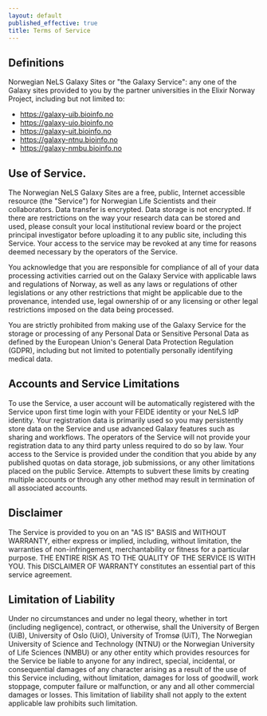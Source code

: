```yaml
---
layout: default
published_effective: true
title: Terms of Service
---
```


## Definitions

Norwegian NeLS Galaxy Sites or "the Galaxy Service": any one of the Galaxy sites provided to you by the partner universities in the Elixir Norway Project, including but not limited to:

- https://galaxy-uib.bioinfo.no
- https://galaxy-uio.bioinfo.no
- https://galaxy-uit.bioinfo.no
- https://galaxy-ntnu.bioinfo.no
- https://galaxy-nmbu.bioinfo.no


## Use of Service.

The Norwegian NeLS Galaxy Sites are a free, public, Internet
accessible resource (the "Service") for Norwegian Life Scientists and their collaborators. 
Data transfer is encrypted. Data storage is not encrypted. If there
are restrictions on the way your research data can be stored and used, please
consult your local institutional review board or the project principal
investigator before uploading it to any public site, including this Service. 
Your access to the service may be revoked at any time for reasons
deemed necessary by the operators of the Service.

You acknowledge that you are responsible for compliance of all of your data
processing activities carried out on the Galaxy Service with applicable laws
and regulations of Norway, as well
as any laws or regulations of other legislations or any other restrictions that
might be applicable due to the provenance, intended use, legal ownership of or
any licensing or other legal restrictions imposed on the data being processed.

You are strictly prohibited from making use of the Galaxy Service for the
storage or processing of any Personal Data or Sensitive Personal Data as
defined by the European Union's General Data Protection Regulation (GDPR),
including but not limited to potentially personally identifying medical data.

## Accounts and Service Limitations

To use the Service, a user account will be automatically registered with the Service 
upon first time login with your FEIDE identity or your NeLS IdP identity. Your registration data
is primarily used so you may persistently store data on the Service and use
advanced Galaxy features such as sharing and workflows. The operators of the
Service will not provide your registration data to any third party unless
required to do so by law. Your access to the Service is provided under the
condition that you abide by any published quotas on data storage, job
submissions, or any other limitations placed on the public Service. Attempts to
subvert these limits by creating multiple accounts or through any other method
may result in termination of all associated accounts.

## Disclaimer

The Service is provided to you on an "AS IS" BASIS and WITHOUT WARRANTY, either
express or implied, including, without limitation, the warranties of
non-infringement, merchantability or fitness for a particular purpose. THE
ENTIRE RISK AS TO THE QUALITY OF THE SERVICE IS WITH YOU. This DISCLAIMER OF
WARRANTY constitutes an essential part of this service agreement.

## Limitation of Liability

Under no circumstances and under no legal theory, whether in tort (including
negligence), contract, or otherwise, shall the University of Bergen (UiB), 
University of Oslo (UiO), University of Tromsø (UiT), The Norwegian University 
of Science and Technology (NTNU) or the Norwegian University of Life Sciences (NMBU)
or any other entity which provides resources for the Service be
liable to anyone for any indirect, special, incidental, or consequential
damages of any character arising as a result of the use of this Service
including, without limitation, damages for loss of goodwill, work stoppage,
computer failure or malfunction, or any and all other commercial damages or
losses. This limitation of liability shall not apply to the extent applicable
law prohibits such limitation.
